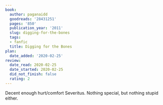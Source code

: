 ```yaml
---
book:
  author: paganaidd
  goodreads: '28431251'
  pages: '850'
  publication_year: '2011'
  slug: digging-for-the-bones
  tags:
  - fanfic
  title: Digging for the Bones
plan:
  date_added: '2020-02-25'
review:
  date_read: 2020-02-25
  date_started: 2020-02-25
  did_not_finish: false
  rating: 2
---
```


Decent enough hurt/comfort Severitus. Nothing special, but nothing stupid either.

